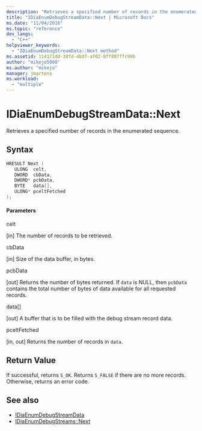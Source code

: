 ```yaml
---
description: "Retrieves a specified number of records in the enumerated sequence."
title: "IDiaEnumDebugStreamData::Next | Microsoft Docs"
ms.date: "11/04/2016"
ms.topic: "reference"
dev_langs:
  - "C++"
helpviewer_keywords:
  - "IDiaEnumDebugStreamData::Next method"
ms.assetid: 114171dd-38fd-4bd7-a702-8ff887ffc99b
author: "mikejo5000"
ms.author: "mikejo"
manager: jmartens
ms.workload:
  - "multiple"
---
```

# IDiaEnumDebugStreamData::Next
Retrieves a specified number of records in the enumerated sequence.

## Syntax

```C++
HRESULT Next ( 
   ULONG  celt,
   DWORD  cbData,
   DWORD* pcbData,
   BYTE   data[],
   ULONG* pceltFetched
);
```

#### Parameters
 celt

[in] The number of records to be retrieved.

 cbData

[in] Size of the data buffer, in bytes.

 pcbData

[out] Returns the number of bytes returned. If `data` is NULL, then `pcbData` contains the total number of bytes of data available for all requested records.

 data[]

[out] A buffer that is to be filled with the debug stream record data.

 pceltFetched

[in, out] Returns the number of records in `data`.

## Return Value
 If successful, returns `S_OK`. Returns `S_FALSE` if there are no more records. Otherwise, returns an error code.

## See also
- [IDiaEnumDebugStreamData](../../debugger/debug-interface-access/idiaenumdebugstreamdata.md)
- [IDiaEnumDebugStreams::Next](../../debugger/debug-interface-access/idiaenumdebugstreams-next.md)
